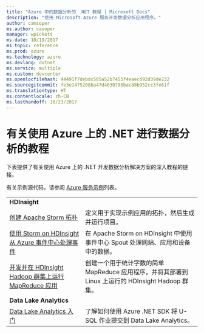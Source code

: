 ```yaml
---
title: "Azure 中的数据分析的 .NET 教程 | Microsoft Docs"
description: "使用 Microsoft Azure 服务开发数据分析应用程序。"
author: camsoper
ms.author: casoper
manager: wpickett
ms.date: 10/19/2017
ms.topic: reference
ms.prod: azure
ms.technology: azure
ms.devlang: dotnet
ms.service: multiple
ms.custom: devcenter
ms.openlocfilehash: 44491f7debdc585a52b7455f4eaecd92d39de232
ms.sourcegitcommit: fe3e1475208ba47d4630788bac88b952cc3fe61f
ms.translationtype: HT
ms.contentlocale: zh-CN
ms.lasthandoff: 10/23/2017
---
```

# <a name="data-analytics-tutorials-with-net-on-azure"></a>有关使用 Azure 上的 .NET 进行数据分析的教程

下表提供了有关使用 Azure 上的 .NET 开发数据分析解决方案的深入教程的链接。 

有关示例源代码，请参阅 [Azure 服务示例](https://azure.microsoft.com/resources/samples/?platform=dotnet)列表。

| | |
|---|---|
| **HDInsight** | |
| [创建 Apache Storm 拓扑][1] | 定义用于实现示例应用的拓扑，然后生成并运行项目。 | 
| [使用 Storm on HDInsight 从 Azure 事件中心处理事件][2] | 在 Apache Storm on HDInsight 中使用事件中心 Spout 处理网站、应用和设备中的数据。
| [开发并在 HDInsight Hadoop 群集上运行 MapReduce 应用][3] | 创建一个用于统计字数的简单 MapReduce 应用程序，并将其部署到 Linux 上运行的 HDInsight Hadoop 群集。 |
| **Data Lake Analytics** | |
| [Data Lake Analytics 入门][4] | 了解如何使用 Azure .NET SDK 将 U-SQL 作业提交到 Data Lake Analytics。|


[1]: /azure/hdinsight/hdinsight-storm-develop-csharp-event-hub-topology
[2]: /azure/hdinsight/hdinsight-storm-develop-csharp-visual-studio-topology
[3]: /azure/hdinsight/hdinsight-hadoop-dotnet-csharp-mapreduce-streaming
[4]: /azure/data-lake-analytics/data-lake-analytics-get-started-net-sdk